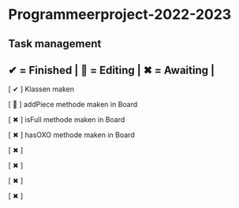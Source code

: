 # Programmeerproject-2022-2023

Task management
---------------
✔ = Finished |
📝 = Editing  |
✖ = Awaiting |
---------------
[ ✔ ] Klassen maken

[ 📝 ] addPiece methode maken in Board

[ ✖ ] isFull methode maken in Board

[ ✖ ] hasOXO methode maken in Board

[ ✖ ]

[ ✖ ]

[ ✖ ]

[ ✖ ]